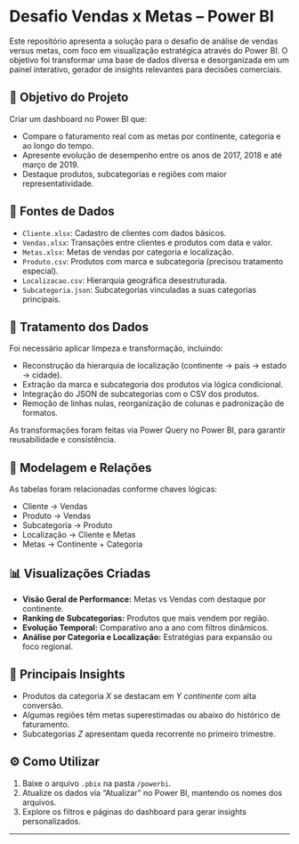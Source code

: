 # Desafio Vendas x Metas – Power BI

Este repositório apresenta a solução para o desafio de análise de vendas versus metas, com foco em visualização estratégica através do Power BI. O objetivo foi transformar uma base de dados diversa e desorganizada em um painel interativo, gerador de insights relevantes para decisões comerciais.

## 🧩 Objetivo do Projeto

Criar um dashboard no Power BI que:
- Compare o faturamento real com as metas por continente, categoria e ao longo do tempo.
- Apresente evolução de desempenho entre os anos de 2017, 2018 e até março de 2019.
- Destaque produtos, subcategorias e regiões com maior representatividade.

## 📁 Fontes de Dados

- `Cliente.xlsx`: Cadastro de clientes com dados básicos.
- `Vendas.xlsx`: Transações entre clientes e produtos com data e valor.
- `Metas.xlsx`: Metas de vendas por categoria e localização.
- `Produto.csv`: Produtos com marca e subcategoria (precisou tratamento especial).
- `Localizacao.csv`: Hierarquia geográfica desestruturada.
- `Subcategoria.json`: Subcategorias vinculadas a suas categorias principais.

## 🔧 Tratamento dos Dados

Foi necessário aplicar limpeza e transformação, incluindo:
- Reconstrução da hierarquia de localização (continente → país → estado → cidade).
- Extração da marca e subcategoria dos produtos via lógica condicional.
- Integração do JSON de subcategorias com o CSV dos produtos.
- Remoção de linhas nulas, reorganização de colunas e padronização de formatos.

As transformações foram feitas via Power Query no Power BI, para garantir reusabilidade e consistência.

## 🧠 Modelagem e Relações

As tabelas foram relacionadas conforme chaves lógicas:
- Cliente → Vendas
- Produto → Vendas
- Subcategoria → Produto
- Localização → Cliente e Metas
- Metas → Continente + Categoria

## 📊 Visualizações Criadas

- **Visão Geral de Performance:** Metas vs Vendas com destaque por continente.
- **Ranking de Subcategorias:** Produtos que mais vendem por região.
- **Evolução Temporal:** Comparativo ano a ano com filtros dinâmicos.
- **Análise por Categoria e Localização:** Estratégias para expansão ou foco regional.

## 📌 Principais Insights

- Produtos da categoria *X* se destacam em *Y continente* com alta conversão.
- Algumas regiões têm metas superestimadas ou abaixo do histórico de faturamento.
- Subcategorias *Z* apresentam queda recorrente no primeiro trimestre.

## ⚙️ Como Utilizar

1. Baixe o arquivo `.pbix` na pasta `/powerbi`.
2. Atualize os dados via “Atualizar” no Power BI, mantendo os nomes dos arquivos.
3. Explore os filtros e páginas do dashboard para gerar insights personalizados.

---


